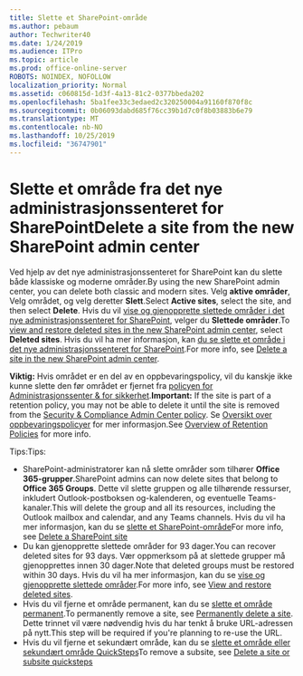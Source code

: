 ```yaml
---
title: Slette et SharePoint-område
ms.author: pebaum
author: Techwriter40
ms.date: 1/24/2019
ms.audience: ITPro
ms.topic: article
ms.prod: office-online-server
ROBOTS: NOINDEX, NOFOLLOW
localization_priority: Normal
ms.assetid: c060815d-1d3f-4a13-81c2-0377bbeda202
ms.openlocfilehash: 5ba1fee33c3edaed2c320250004a91160f870f8c
ms.sourcegitcommit: 0b06093dabd685f76cc39b1d7c0f8b03883b6e79
ms.translationtype: MT
ms.contentlocale: nb-NO
ms.lasthandoff: 10/25/2019
ms.locfileid: "36747901"
---
```

# <a name="delete-a-site-from-the-new-sharepoint-admin-center"></a><span data-ttu-id="6ab61-102">Slette et område fra det nye administrasjonssenteret for SharePoint</span><span class="sxs-lookup"><span data-stu-id="6ab61-102">Delete a site from the new SharePoint admin center</span></span>

<span data-ttu-id="6ab61-103">Ved hjelp av det nye administrasjonssenteret for SharePoint kan du slette både klassiske og moderne områder.</span><span class="sxs-lookup"><span data-stu-id="6ab61-103">By using the new SharePoint admin center, you can delete both classic and modern sites.</span></span> <span data-ttu-id="6ab61-104">Velg **aktive områder**, Velg området, og velg deretter **Slett**.</span><span class="sxs-lookup"><span data-stu-id="6ab61-104">Select **Active sites**, select the site, and then select **Delete**.</span></span> <span data-ttu-id="6ab61-105">Hvis du vil [vise og gjenopprette slettede områder i det nye administrasjonssenteret for SharePoint](https://docs.microsoft.com/sharepoint/view-and-restore-deleted-sites-in-new-admin-center), velger du **Slettede områder**.</span><span class="sxs-lookup"><span data-stu-id="6ab61-105">To [view and restore deleted sites in the new SharePoint admin center](https://docs.microsoft.com/sharepoint/view-and-restore-deleted-sites-in-new-admin-center), select **Deleted sites**.</span></span> <span data-ttu-id="6ab61-106">Hvis du vil ha mer informasjon, kan [du se slette et område i det nye administrasjonssenteret for SharePoint](https://docs.microsoft.com/sharepoint/delete-site-collection#delete-a-site-in-the-new-sharepoint-admin-center).</span><span class="sxs-lookup"><span data-stu-id="6ab61-106">For more info, see [Delete a site in the new SharePoint admin center](https://docs.microsoft.com/sharepoint/delete-site-collection#delete-a-site-in-the-new-sharepoint-admin-center).</span></span>

<span data-ttu-id="6ab61-107">**Viktig:** Hvis området er en del av en oppbevaringspolicy, vil du kanskje ikke kunne slette den før området er fjernet fra [policyen for Administrasjonssenter &amp; for sikkerhet](https://protection.office.com/?rfr=AdminCenter#/homepage).</span><span class="sxs-lookup"><span data-stu-id="6ab61-107">**Important:** If the site is part of a retention policy, you may not be able to delete it until the site is removed from the [Security &amp; Compliance Admin Center policy](https://protection.office.com/?rfr=AdminCenter#/homepage).</span></span> <span data-ttu-id="6ab61-108">Se [Oversikt over oppbevaringspolicyer](https://docs.microsoft.com/office365/securitycompliance/retention-policies#content-in-onedrive-accounts-and-sharepoint-sites) for mer informasjon.</span><span class="sxs-lookup"><span data-stu-id="6ab61-108">See [Overview of Retention Policies](https://docs.microsoft.com/office365/securitycompliance/retention-policies#content-in-onedrive-accounts-and-sharepoint-sites) for more info.</span></span> 

<span data-ttu-id="6ab61-109">Tips:</span><span class="sxs-lookup"><span data-stu-id="6ab61-109">Tips:</span></span>
- <span data-ttu-id="6ab61-110">SharePoint-administratorer kan nå slette områder som tilhører **Office 365-grupper**.</span><span class="sxs-lookup"><span data-stu-id="6ab61-110">SharePoint admins can now delete sites that belong to **Office 365 Groups**.</span></span> <span data-ttu-id="6ab61-111">Dette vil slette gruppen og alle tilhørende ressurser, inkludert Outlook-postboksen og-kalenderen, og eventuelle Teams-kanaler.</span><span class="sxs-lookup"><span data-stu-id="6ab61-111">This will delete the group and all its resources, including the Outlook mailbox and calendar, and any Teams channels.</span></span> <span data-ttu-id="6ab61-112">Hvis du vil ha mer informasjon, kan du se [slette et SharePoint-område](https://docs.microsoft.com/sharepoint/manage-sites-in-new-admin-center#delete-a-site)</span><span class="sxs-lookup"><span data-stu-id="6ab61-112">For more info, see [Delete a SharePoint site](https://docs.microsoft.com/sharepoint/manage-sites-in-new-admin-center#delete-a-site)</span></span>
- <span data-ttu-id="6ab61-113">Du kan gjenopprette slettede områder for 93 dager.</span><span class="sxs-lookup"><span data-stu-id="6ab61-113">You can recover deleted sites for 93 days.</span></span> <span data-ttu-id="6ab61-114">Vær oppmerksom på at slettede grupper må gjenopprettes innen 30 dager.</span><span class="sxs-lookup"><span data-stu-id="6ab61-114">Note that deleted groups must be restored within 30 days.</span></span> <span data-ttu-id="6ab61-115">Hvis du vil ha mer informasjon, kan du se [vise og gjenopprette slettede områder](https://docs.microsoft.com/sharepoint/view-and-restore-deleted-sites-in-new-admin-center).</span><span class="sxs-lookup"><span data-stu-id="6ab61-115">For more info, see [View and restore deleted sites](https://docs.microsoft.com/sharepoint/view-and-restore-deleted-sites-in-new-admin-center).</span></span>
- <span data-ttu-id="6ab61-116">Hvis du vil fjerne et område permanent, kan du se [slette et område permanent](https://docs.microsoft.com/sharepoint/delete-site-collection#permanently-delete-a-site).</span><span class="sxs-lookup"><span data-stu-id="6ab61-116">To permanently remove a site, see [Permanently delete a site](https://docs.microsoft.com/sharepoint/delete-site-collection#permanently-delete-a-site).</span></span> <span data-ttu-id="6ab61-117">Dette trinnet vil være nødvendig hvis du har tenkt å bruke URL-adressen på nytt.</span><span class="sxs-lookup"><span data-stu-id="6ab61-117">This step will be required if you're planning to re-use the URL.</span></span> 
- <span data-ttu-id="6ab61-118">Hvis du vil fjerne et sekundært område, kan du se [slette et område eller sekundært område QuickSteps](https://support.office.com/article/Delete-a-SharePoint-site-or-subsite-bc37b743-0cef-475e-9a8c-8fc4d40179fb#__bkmkshortcut)</span><span class="sxs-lookup"><span data-stu-id="6ab61-118">To remove a subsite, see [Delete a site or subsite quicksteps](https://support.office.com/article/Delete-a-SharePoint-site-or-subsite-bc37b743-0cef-475e-9a8c-8fc4d40179fb#__bkmkshortcut)</span></span>
